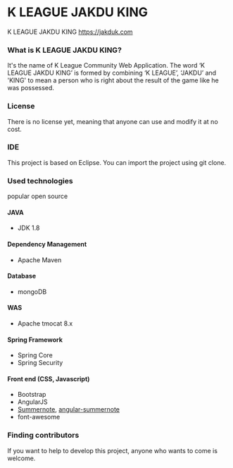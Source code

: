 K LEAGUE JAKDU KING
===================

K LEAGUE JAKDU KING
https://jakduk.com

### What is K LEAGUE JAKDU KING?
It's the name of K League Community Web Application.
The word ‘K LEAGUE JAKDU KING’ is formed by combining ‘K LEAGUE’, ‘JAKDU’ and 'KING' to mean a person who is right about the result of the game like he was possessed.


### License
There is no license yet, meaning that anyone can use and modify it at no cost.

### IDE
This project is based on Eclipse. You can import the project using git clone.

### Used technologies 
popular open source

#### JAVA
* JDK 1.8

#### Dependency Management
* Apache Maven

#### Database
* mongoDB

#### WAS
* Apache tmocat 8.x

#### Spring Framework
* Spring Core
* Spring Security

#### Front end (CSS, Javascript)
* Bootstrap
* AngularJS
* [Summernote](https://github.com/HackerWins/summernote), [angular-summernote](https://github.com/outsideris/angular-summernote)
* font-awesome

### Finding contributors
If you want to help to develop this project, anyone who wants to come is welcome.

